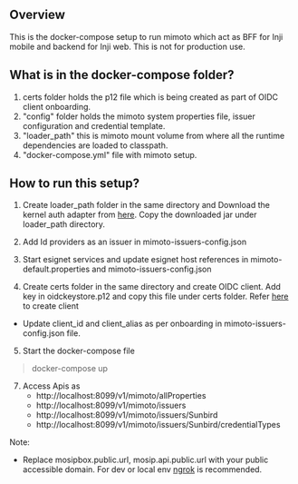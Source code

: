 ## Overview

This is the docker-compose setup to run mimoto which act as BFF for Inji mobile and backend for Inji web. This is not for production use.

## What is in the docker-compose folder?

1. certs folder holds the p12 file which is being created as part of OIDC client onboarding.
2. "config" folder holds the mimoto system properties file, issuer configuration and credential template.
3. "loader_path" this is mimoto mount volume from where all the runtime dependencies are loaded to classpath.
4. "docker-compose.yml" file with mimoto setup.


## How to run this setup?

1. Create loader_path folder in the same directory and Download the kernel auth adapter from [here](https://repo1.maven.org/maven2/io/mosip/kernel/kernel-auth-adapter/1.2.0.1/kernel-auth-adapter-1.2.0.1.jar).  Copy the downloaded jar under loader_path directory.

2. Add Id providers as an issuer in mimoto-issuers-config.json

3. Start esignet services and update esignet host references in mimoto-default.properties and mimoto-issuers-config.json

4. Create certs folder in the same directory and create OIDC client. Add key in oidckeystore.p12 and copy this file under certs folder.
Refer [here](https://docs.mosip.io/inji/inji-mobile-wallet/customization-overview/credential_providers) to create client
* Update client_id and client_alias as per onboarding in mimoto-issuers-config.json file.

5. Start the docker-compose file

> docker-compose up

7. Access Apis as
   * http://localhost:8099/v1/mimoto/allProperties
   * http://localhost:8099/v1/mimoto/issuers
   * http://localhost:8099/v1/mimoto/issuers/Sunbird
   * http://localhost:8099/v1/mimoto/issuers/Sunbird/credentialTypes


Note:
- Replace mosipbox.public.url, mosip.api.public.url with your public accessible domain. For dev or local env [ngrok](https://ngrok.com/docs/getting-started/) is recommended.
